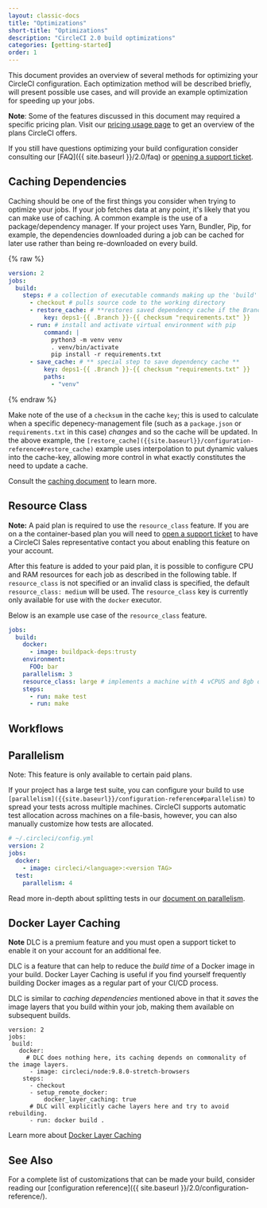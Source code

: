 ```yaml
---
layout: classic-docs
title: "Optimizations"
short-title: "Optimizations"
description: "CircleCI 2.0 build optimizations"
categories: [getting-started]
order: 1
---
```


This document provides an overview of several methods for optimizing your CircleCI configuration. Each optimization method will be described briefly, will present possible use cases, and will provide an example optimization for speeding up your jobs.

**Note**: Some of the features discussed in this document may required a specific pricing plan. Visit our [pricing usage page](https://circleci.com/pricing/usage/) to get an overview of the plans CircleCI offers.

If you still have questions optimizing your build configuration consider
consulting our [FAQ]({{ site.baseurl }}/2.0/faq) or [opening a support ticket](https://support.circleci.com/hc/en-us/requests/new).

## Caching Dependencies

Caching should be one of the first things you consider when trying to optimize
your jobs. If your job fetches data at any point, it's likely that you can make
use of caching. A common example is the use of a package/dependency manager. If
your project uses Yarn, Bundler, Pip, for example, the dependencies downloaded
during a job can be cached for later use rather than being re-downloaded on
every build.

{% raw %}

```yaml
version: 2
jobs:
  build:
    steps: # a collection of executable commands making up the 'build' job
      - checkout # pulls source code to the working directory
      - restore_cache: # **restores saved dependency cache if the Branch key template or requirements.txt files have not changed since the previous run**
          key: deps1-{{ .Branch }}-{{ checksum "requirements.txt" }}
      - run: # install and activate virtual environment with pip
          command: |
            python3 -m venv venv
            . venv/bin/activate
            pip install -r requirements.txt
      - save_cache: # ** special step to save dependency cache **
          key: deps1-{{ .Branch }}-{{ checksum "requirements.txt" }}
          paths:
            - "venv"
```

{% endraw %}

Make note of the use of a `checksum` in the cache `key`; this is used to
calculate when a specific depenecy-management file (such as a `package.json` or
`requirements.txt` in this case) _changes_ and so the cache will be updated. In
the above example, the
`[restore_cache]({{site.baseurl}}/configuration-reference#restore_cache)` example
uses interpolation to put dynamic values into the cache-key, allowing more
control in what exactly constitutes the need to update a cache.

Consult the [caching document]({{site.baseurl}}/2.0/caching) to learn more.

## Resource Class

**Note:** A paid plan is required to use the `resource_class` feature. If you are on a the container-based plan you will need to [open a support ticket](https://support.circleci.com/hc/en-us/requests/new) to have a CircleCI Sales representative contact you about enabling this feature on your account.

After this feature is added to your paid plan, it is possible to configure CPU and RAM resources for each job as described in the following table. If `resource_class` is not specified or an invalid class is specified, the default `resource_class: medium` will be used. The `resource_class` key is currently only available for use with the `docker` executor.

Below is an example use case of the `resource_class` feature.

```yaml
jobs:
  build:
    docker:
      - image: buildpack-deps:trusty
    environment:
      FOO: bar
    parallelism: 3
    resource_class: large # implements a machine with 4 vCPUS and 8gb of ram.
    steps:
      - run: make test
      - run: make
```

## Workflows



## Parallelism

Note: This feature is only available to certain paid plans.

If your project has a large test suite, you can configure your build to use  `[parallelism]({{site.baseurl}}/configuration-reference#parallelism)`
to spread your tests across multiple machines. CircleCI supports automatic test
allocation across machines on a file-basis, however, you can also manually
customize how tests are allocated.

```yaml
# ~/.circleci/config.yml
version: 2
jobs:
  docker:
    - image: circleci/<language>:<version TAG>
  test:
    parallelism: 4
```

Read more in-depth about splitting tests in our [document on parallelism]({{site.baseurl}}/2.0/parallelism-faster-jobs).


## Docker Layer Caching

**Note** DLC is a premium feature and you must open a support ticket to enable it on your account for an additional fee.

DLC is a feature that can help to reduce the _build time_ of a Docker image in
your build. Docker Layer Caching is useful if you find yourself frequently
building Docker images as a regular part of your CI/CD process.

DLC is similar to _caching dependencies_ mentioned above in that it _saves_ the
image layers that you build within your job, making them available on subsequent
builds.

```
version: 2
jobs:
 build:
   docker:
     # DLC does nothing here, its caching depends on commonality of the image layers.
      - image: circleci/node:9.8.0-stretch-browsers
    steps:
      - checkout
      - setup_remote_docker:
          docker_layer_caching: true
      # DLC will explicitly cache layers here and try to avoid rebuilding.
      - run: docker build .
```

Learn more about [Docker Layer Caching]({{site.baseurl}}/2.0/docker-layer-caching)

## See Also

For a complete list of customizations that can be made your build, consider
reading our [configuration reference]({{ site.baseurl
}}/2.0/configuration-reference/).
